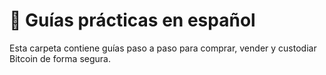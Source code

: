 # 📘 Guías prácticas en español

Esta carpeta contiene guías paso a paso para comprar, vender y custodiar Bitcoin de forma segura.
